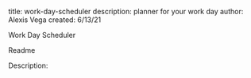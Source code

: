 title: work-day-scheduler
description: planner for your work day
author: Alexis Vega
created: 6/13/21

Work Day Scheduler

Readme

Description:
